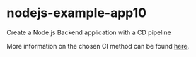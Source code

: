 # nodejs-example-app10

Create a Node.js Backend application with a CD pipeline

More information on the chosen CI method can be found [here](https://github.com/intive-RedHat-Devex-demo/nodejs-example-app10/blob/main/CI.md).
